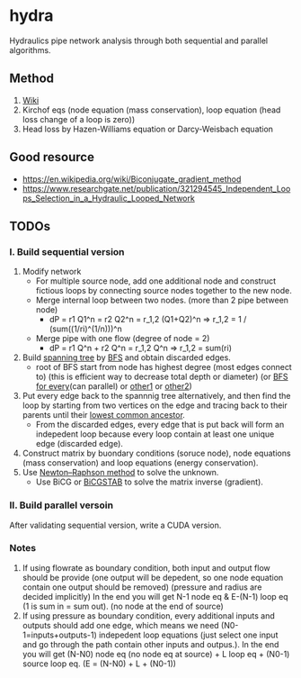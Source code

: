 # hydra
Hydraulics pipe network analysis through both sequential and parallel algorithms.

## Method

1. [Wiki](https://en.wikipedia.org/wiki/Pipe_network_analysis)
2. Kirchof eqs (node equation (mass conservation), loop equation (head loss change of a loop is zero))
3. Head loss by Hazen-Williams equation or Darcy-Weisbach equation



## Good resource

* https://en.wikipedia.org/wiki/Biconjugate_gradient_method
* https://www.researchgate.net/publication/321294545_Independent_Loops_Selection_in_a_Hydraulic_Looped_Network

## TODOs

### I. Build sequential version

1. Modify network
    * For multiple source node, add one additional node and construct fictious loops by connecting source nodes together to the new node.
    * Merge internal loop between two nodes. (more than 2 pipe between node)
        * dP = r1 Q1^n = r2 Q2^n = r_1,2 (Q1+Q2)^n => r_1,2 = 1 / (sum((1/ri)^(1/n)))^n
    * Merge pipe with one flow (degree of node = 2)
        * dP = r1 Q^n + r2 Q^n = r_1,2 Q^n => r_1,2 = sum(ri)
1. Build [spanning tree](https://en.wikipedia.org/wiki/Spanning_tree) by [BFS](https://en.wikipedia.org/wiki/Parallel_breadth-first_search) and obtain discarded edges.
    * root of BFS start from node has highest degree (most edges connect to) (this is efficient way to decrease total depth or diameter) (or [BFS for every](https://codeforces.com/blog/entry/7372)(can parallel) or [other1](https://www.sciencedirect.com/science/article/pii/0020025595001352) or [other2](https://www.researchgate.net/publication/220617691_Minimum_Diameter_Spanning_Trees_and_Related_Problems))
1. Put every edge back to the spannnig tree alternatively, and then find the loop by starting from two vertices on the edge and tracing back to their parents until their [lowest common ancestor](https://en.wikipedia.org/wiki/Lowest_common_ancestor).
    * From the discarded edges, every edge that is put back will form an indepedent loop because every loop contain at least one unique edge (discarded edge).
1. Construct matrix by buondary conditions (soruce node), node equations (mass conservation) and loop equations (energy conservation).
1. Use [Newton–Raphson method](https://en.wikipedia.org/wiki/Newton%27s_method) to solve the unknown.
    * Use BiCG or [BiCGSTAB](https://en.wikipedia.org/wiki/Biconjugate_gradient_stabilized_method) to solve the matrix inverse (gradient).

### II. Build parallel versoin

After validating sequential version, write a CUDA version.

### Notes

1. If using flowrate as boundary condition, both input and output flow should be provide (one output will be depedent, so one node equation contain one output should be removed) (pressure and radius are decided implicitly) In the end you will get N-1 node eq & E-(N-1) loop eq (1 is sum in = sum out). (no node at the end of source)
2. If using pressure as boundary condition, every additional inputs and outputs should add one edge, which means we need (N0-1=inputs+outputs-1) indepedent loop equations (just select one input and go through the path contain other inputs and outpus.). In the end you will get (N-N0) node eq (no node eq at source) + L loop eq + (N0-1) source loop eq. (E = (N-N0) + L + (N0-1))
